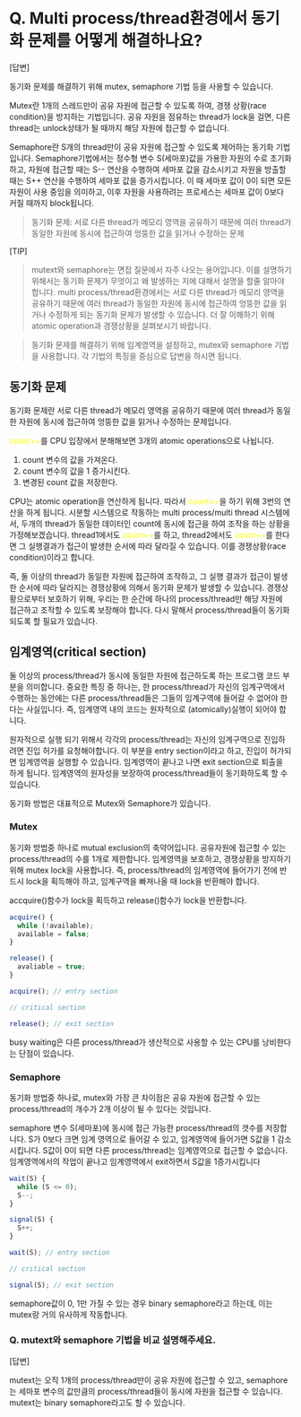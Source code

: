 # Q. Multi process/thread환경에서 동기화 문제를 어떻게 해결하나요?

[답변]

동기화 문제를 해결하기 위해 mutex, semaphore 기법 등을 사용할 수 있습니다.

Mutex란 1개의 스레드만이 공유 자원에 접근할 수 있도록 하여, 경쟁 상황(race condition)을 방지하는 기법입니다. 공유 자원을 점유하는 thread가 lock을 걸면, 다른 thread는 unlock상태가 될 때까지 해당 자원에 접근할 수 없습니다.

Semaphore란 S개의 thread만이 공유 자원에 접근할 수 있도록 제어하는 동기화 기법입니다. Semaphore기법에서는 정수형 변수 S(세마포)값을 가용한 자원의 수로 초기화하고, 자원에 접근할 때는 S-- 연산을 수행하여 세마포 값을 감소시키고 자원을 방출할 때는 S++ 연산을 수행하여 세마포 값을 증가시킵니다. 이 때 세마포 값이 0이 되면 모든 자원이 사용 중임을 의미하고, 이후 자원을 사용하려는 프로세스는 세마포 값이 0보다 커질 때까지 block됩니다.

> 동기화 문제: 서로 다른 thread가 메모리 영역을 공유하기 때문에 여러 thread가 동일한 자원에 동시에 접근하여 엉뚱한 값을 읽거나 수정하는 문제

[TIP]

> mutext와 semaphore는 면접 질문에서 자주 나오는 용어입니다. 이를 설명하기 위해서는 동기화 문제가 무엇이고 왜 발생하는 지에 대해서 설명을 할줄 알아야 합니다. multi process/thread환경에서는 서로 다른 thread가 메모리 영역을 공유하기 때문에 여러 thread가 동일한 자원에 동시에 접근하여 엉뚱한 값을 읽거나 수정하게 되는 동기화 문제가 발생할 수 있습니다. 더 잘 이해하기 위해 atomic operation과 경쟁상황을 살펴보시기 바랍니다.

> 동기화 문제를 해결하기 위해 임계영역을 설정하고, mutex와 semaphore 기법을 사용합니다. 각 기법의 특징을 중심으로 답변을 하시면 됩니다.

## 동기화 문제

동기화 문제란 서로 다른 thread가 메모리 영역을 공유하기 때문에 여러 thread가 동일한 자원에 동시에 접근하여 엉뚱한 값을 읽거나 수정하는 문제입니다.

<span style="color:yellow">count++</span>를 CPU 입장에서 분해해보면 3개의 atomic operations으로 나뉩니다.

1. count 변수의 값을 가져온다.
2. count 변수의 값을 1 증가시킨다.
3. 변경된 count 값을 저장한다.

CPU는 atomic operation을 연산하게 됩니다. 따라서 <span style="color:yellow">count++</span>을 하기 위해 3번의 연산을 하게 됩니다.
시분할 시스템으로 작동하는 multi process/multi thread 시스템에서, 두개의 thread가 동일한 데이터인 count에 동시에 접근을 하여 조작을 하는 상황을 가정해보겠습니다. thread1에서도 <span style="color:yellow">count++</span>를 하고, thread2에서도 <span style="color:yellow">count++</span>를 한다면 그 실행결과가 접근이 발생한 순서에 따라 달라질 수 있습니다. 이를 경쟁상황(race condition)이라고 합니다.

즉, 둘 이상의 thread가 동일한 자원에 접근하여 조작하고, 그 실행 결과가 접근이 발생한 순서에 따라 달라지는 경쟁상황에 의해서 동기화 문제가 발생할 수 있습니다. 경쟁상황으로부터 보호하기 위해, 우리는 한 순간에 하나의 process/thread만 해당 자원에 접근하고 조작할 수 있도록 보장해야 합니다. 다시 말해서 process/thread들이 동기화되도록 할 필요가 있습니다.

## 임계영역(critical section)

둘 이상의 process/thread가 동시에 동일한 자원에 접근하도록 하는 프로그램 코드 부분을 의미합니다. 중요한 특징 중 하나는, 한 process/thread가 자신의 임계구역에서 수행하는 동안에는 다른 process/thread들은 그들의 임계구역에 들어갈 수 없어야 한다는 사실입니다. 즉, 임계영역 내의 코드는 원자적으로 (atomically)실행이 되어야 합니다.

원자적으로 실행 되기 위해서 각각의 process/thread는 자신의 임계구역으로 진입하려면 진입 허가를 요청해야합니다. 이 부분을 entry section이라고 하고, 진입이 허가되면 임계영역을 실행할 수 있습니다. 임계영역이 끝나고 나면 exit section으로 퇴출을 하게 됩니다. 임계영역의 원자성을 보장하여 process/thread들이 동기화하도록 할 수 있습니다.

동기화 방법은 대표적으로 Mutex와 Semaphore가 있습니다.

### Mutex

동기화 방법중 하나로 mutual exclusion의 축약어입니다. 공유자원에 접근할 수 있는 process/thread의 수를 1개로 제한합니다. 임계영역을 보호하고, 경쟁상황을 방지하기 위해 mutex lock을 사용합니다. 즉, process/thread의 임계영역에 들어가기 전에 반드시 lock을 획득해야 하고, 임계구역을 빠져나올 때 lock을 반환해야 합니다.

accquire()함수가 lock을 획득하고 release()함수가 lock을 반환합니다.

```javascript
acquire() {
  while (!available);
  available = false;
}

release() {
  avaliable = true;
}

acquire(); // entry section

// critical section

release(); // exit section
```

busy waiting은 다른 process/thread가 생산적으로 사용할 수 있는 CPU를 낭비한다는 단점이 있습니다.

### Semaphore

동기화 방법중 하나로, mutex와 가장 큰 차이점은 공유 자원에 접근할 수 있는 process/thread의 개수가 2개 이상이 될 수 있다는 것입니다.

semaphore 변수 S(세마포)에 동시에 접근 가능한 process/thread의 갯수를 저장합니다. S가 0보다 크면 임계 영역으로 들어갈 수 있고, 임계영역에 들어가면 S값을 1 감소시킵니다. S값이 0이 되면 다른 process/thread는 임계영역으로 접근할 수 없습니다. 임계영역에서의 작업이 끝나고 임계영역에서 exit하면서 S값을 1증가시킵니다

```javascript
wait(S) {
  while (S <= 0);
  S--;
}

signal(S) {
  S++;
}

wait(S); // entry section

// critical section

signal(S); // exit section
```

semaphore값이 0, 1만 가질 수 있는 경우 binary semaphore라고 하는데, 이는 mutex랑 거의 유사하게 작동합니다.

### Q. mutext와 semaphore 기법을 비교 설명해주세요.

[답변]

mutext는 오직 1개의 process/thread만이 공유 자원에 접근할 수 있고, semaphore는 세마포 변수의 값만큼의 process/thread들이 동시에 자원을 접근할 수 있습니다. mutext는 binary semaphore라고도 할 수 있습니다.
